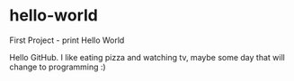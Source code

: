 # hello-world
First Project - print Hello World

Hello GitHub. 
I like eating pizza and watching tv, maybe some day that will change to programming :)
